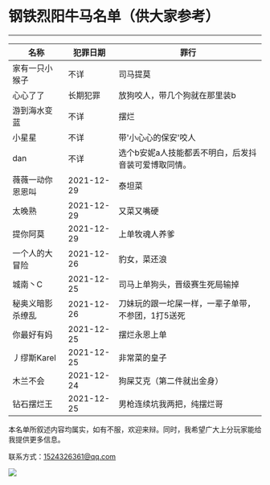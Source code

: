 # 钢铁烈阳牛马名单（供大家参考）

------



| 名称             | 犯罪日期   | 罪行                                                 |
| ---------------- | ---------- | ---------------------------------------------------- |
| 家有一只小猴子   | 不详       | 司马提莫                                             |
| 心心了了         | 长期犯罪   | 放狗咬人，带几个狗就在那里装b                        |
| 游到海水变蓝     | 不详       | 摆烂                                                 |
| 小星星           | 不详       | 带'小心心的保安'咬人                                 |
| dan              | 不详       | 选个b安妮a人技能都丢不明白，后发抖音装可爱博取同情。 |
| 薇薇一动你恩恩叫 | 2021-12-29 | 泰坦菜                                               |
| 太晚熟           | 2021-12-29 | 又菜又嘴硬                                           |
| 提你阿莫         | 2021-12-29 | 上单牧魂人养爹                                       |
| 一个人的大冒险   | 2021-12-26 | 豹女，菜还浪                                         |
| 城南丶C          | 2021-12-25 | 司马上单狗头，晋级赛生死局输掉                       |
| 秘奥义暗影杀缭乱 | 2021-12-26 | 刀妹玩的跟一坨屎一样，一辈子单带，不参团，1打5送死   |
| 你最好有妈       | 2021-12-25 | 摆烂永恩上单                                         |
| 丿缪斯Karel      | 2021-12-25 | 非常菜的皇子                                         |
| 木兰不会         | 2021-12-24 | 狗屎艾克（第二件就出金身）                           |
| 钻石摆烂王       | 2021-12-25 | 男枪连续坑我两把，纯摆烂哥                           |

本名单所叙述内容均属实，如有不服，欢迎来辩。同时，我希望广大上分玩家能给我提供更多信息。

联系方式：1524326361@qq.com

![](..\正义执行.jpg)

